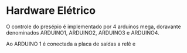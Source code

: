 # Hardware Elétrico

O controle do presépio é implementado por 4 arduinos mega, doravante denominados ARDUINO1, ARDUINO2, ARDUINO3 e ARDUINO4.

Ao ARDUINO 1 é conectada a placa de saídas a relê e 
